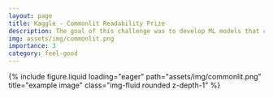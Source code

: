 ```yaml
---
layout: page
title: Kaggle - Commonlit Readability Prize
description: The goal of this challenge was to develop ML models that could rate the complexity of reading passages for Grade 3-12 classroom use. The evaluation metrics RMSE(In this we calculate the mean square root of the difference between original and predicted values).
img: assets/img/commonlit.png
importance: 3
category: feel-good
---
```

<div class="row">
    <div class="col-sm mt-3 mt-md-0">
        {% include figure.liquid loading="eager" path="assets/img/commonlit.png" title="example image" class="img-fluid rounded z-depth-1" %}
    </div>
</div>
<div class="caption">
   
</div>
